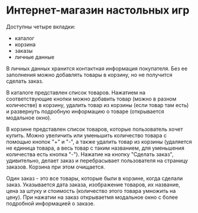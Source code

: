 # Интернет-магазин настольных игр
Доступны четыре вкладки: 
- каталог
- корзина
- заказы
- личные данные  
  
В личных данных хранится контактная информация покупателя. Без ее заполнения можно добавлять товары в корзину, но не получится сделать заказ.  
  
В каталоге представлен список товаров. Нажатием на соответствующие кнопки можно добавить товар (можно в разном количестве) в корзину, удалить товар из корзины 
(если товар там есть) и развернуть подробную информацию о товаре (открывается модальное окно).  
  
В корзине представлен список товаров, которые пользователь хочет купить. Можно увеличить или уменьшить количество товара с помощью кнопок "+" и "-", а также удалить 
товар из корзины (удаляется не единица товара, а весь товар с таким названием, для уменьшения количества есть кнопка "-"). Нажатие на кнопку "Сделать заказ", удивительно,
делает заказ и перебрасывает пользователя на страницу заказов. Корзина при этом очищается.  
  
Один заказ - это все товары, которые были в корзине, когда сделали заказ. Указывается дата заказа, изображение товаров, их название, цена за штуку и стоимость 
(количество этого товара умножить на цену). При нажатии на заказ открываетмя модальное окно с более подробной информацией о заказе.
